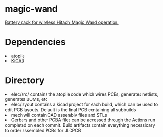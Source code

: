 # magic-wand
<a href="https://eigenlucy.github.io/projects/magic-wand">Battery pack for wireless Hitachi Magic Wand operation.</a>

# Dependencies
<li><a href="https://docs.atopile.io/latest/">atopile</a></li>
<li><a href="https://www.kicad.org/">KiCAD</a></li>

# Directory
<li>elec/src/ contains the atopile code which wires PCBs, generates netlists, generates BOMs, etc</li>
<li>elec/layout contains a kicad project for each build, which can be used to edit PCB layouts. Default is the final PCB containing all subbuilds</li>
<li>mech will contain CAD assembly files and STLs</li>
<li>Gerbers and other PCBA files can be accessed through the Actions run completed on each commit. Build artifacts contain everything necessicary to order assembled PCBs for JLCPCB</li>
